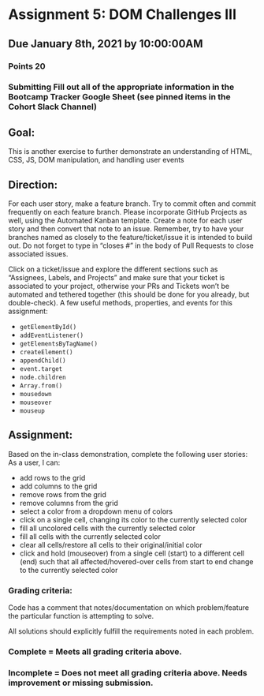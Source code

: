 # Assignment 5: DOM Challenges III
## Due January 8th, 2021 by 10:00:00AM
### Points 20
### Submitting Fill out all of the appropriate information in the Bootcamp Tracker Google Sheet (see pinned items in the Cohort Slack Channel)
## Goal:
This is another exercise to further demonstrate an understanding of HTML, CSS, JS, DOM manipulation, and handling user events
## Direction:
For each user story, make a feature branch. Try to commit often and commit frequently on each feature branch. Please incorporate GitHub Projects as well, using the Automated Kanban template. Create a note for each user story and then convert that note to an issue. Remember, try to have your branches named as closely to the feature/ticket/issue it is intended to build out. Do not forget to type in “closes #” in the body of Pull Requests to close associated issues. 

Click on a ticket/issue and explore the different sections such as “Assignees, Labels, and Projects” and make sure that your ticket is associated to your project, otherwise your PRs and Tickets won’t be automated and tethered together (this should be done for you already, but double-check).
A few useful methods, properties, and events for this assignment:
- `getElementById()`
- `addEventListener()`
- `getElementsByTagName()`
- `createElement()`
- `appendChild()`
- `event.target`
- `node.children`
- `Array.from()`
- `mousedown`
- `mouseover`
- `mouseup`


## Assignment:
Based on the in-class demonstration, complete the following user stories:
As a user, I can:
- add rows to the grid
- add columns to the grid
- remove rows from the grid
- remove columns from the grid
- select a color from a dropdown menu of colors
- click on a single cell, changing its color to the currently selected color
- fill all uncolored cells with the currently selected color
- fill all cells with the currently selected color
- clear all cells/restore all cells to their original/initial color
- click and hold (mouseover) from a single cell (start) to a different cell (end) such that all affected/hovered-over cells from start to end change to the currently selected color
### Grading criteria:
Code has a comment that notes/documentation on which problem/feature the particular function is attempting to solve.

All solutions should explicitly fulfill the requirements noted in each problem.
### Complete = Meets all grading criteria above.
### Incomplete = Does not meet all grading criteria above. Needs improvement or missing submission.
